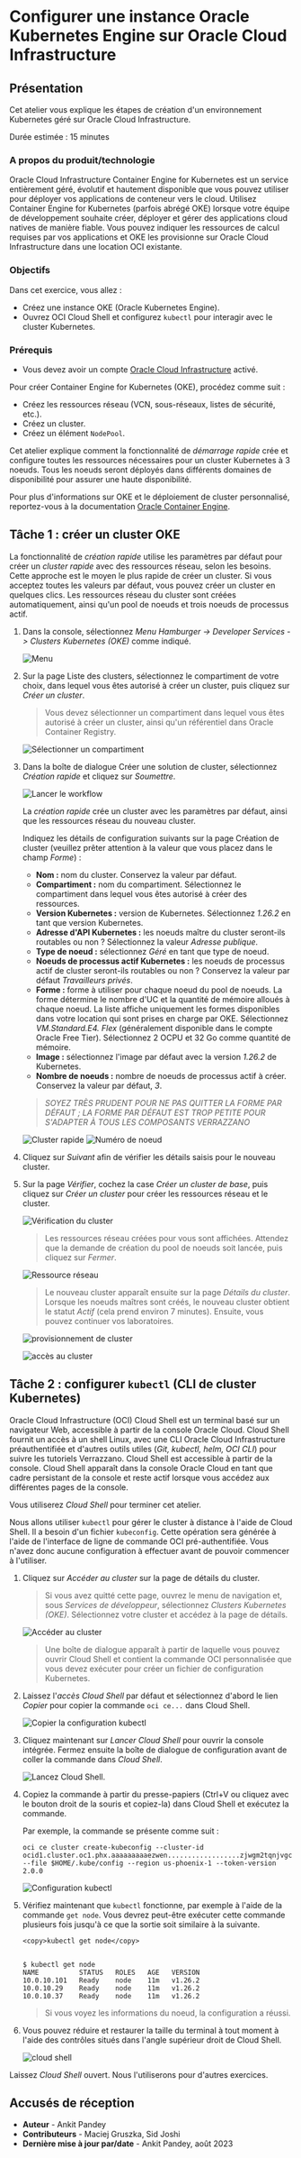 # Configurer une instance Oracle Kubernetes Engine sur Oracle Cloud Infrastructure

## Présentation

Cet atelier vous explique les étapes de création d'un environnement Kubernetes géré sur Oracle Cloud Infrastructure.

Durée estimée : 15 minutes

### A propos du produit/technologie

Oracle Cloud Infrastructure Container Engine for Kubernetes est un service entièrement géré, évolutif et hautement disponible que vous pouvez utiliser pour déployer vos applications de conteneur vers le cloud. Utilisez Container Engine for Kubernetes (parfois abrégé OKE) lorsque votre équipe de développement souhaite créer, déployer et gérer des applications cloud natives de manière fiable. Vous pouvez indiquer les ressources de calcul requises par vos applications et OKE les provisionne sur Oracle Cloud Infrastructure dans une location OCI existante.

### Objectifs

Dans cet exercice, vous allez :

*   Créez une instance OKE (Oracle Kubernetes Engine).
*   Ouvrez OCI Cloud Shell et configurez `kubectl` pour interagir avec le cluster Kubernetes.

### Prérequis

*   Vous devez avoir un compte [Oracle Cloud Infrastructure](https://cloud.oracle.com/en_US/cloud-infrastructure) activé.

Pour créer Container Engine for Kubernetes (OKE), procédez comme suit :

*   Créez les ressources réseau (VCN, sous-réseaux, listes de sécurité, etc.).
*   Créez un cluster.
*   Créez un élément `NodePool`.

Cet atelier explique comment la fonctionnalité de _démarrage rapide_ crée et configure toutes les ressources nécessaires pour un cluster Kubernetes à 3 noeuds. Tous les noeuds seront déployés dans différents domaines de disponibilité pour assurer une haute disponibilité.

Pour plus d'informations sur OKE et le déploiement de cluster personnalisé, reportez-vous à la documentation [Oracle Container Engine](https://docs.cloud.oracle.com/iaas/Content/ContEng/Concepts/contengoverview.htm).

## Tâche 1 : créer un cluster OKE

La fonctionnalité de _création rapide_ utilise les paramètres par défaut pour créer un _cluster rapide_ avec des ressources réseau, selon les besoins. Cette approche est le moyen le plus rapide de créer un cluster. Si vous acceptez toutes les valeurs par défaut, vous pouvez créer un cluster en quelques clics. Les ressources réseau du cluster sont créées automatiquement, ainsi qu'un pool de noeuds et trois noeuds de processus actif.

1.  Dans la console, sélectionnez _Menu Hamburger -> Developer Services -> Clusters Kubernetes (OKE)_ comme indiqué.
    
    ![Menu](images/hamburger-menu.png " ")
    
2.  Sur la page Liste des clusters, sélectionnez le compartiment de votre choix, dans lequel vous êtes autorisé à créer un cluster, puis cliquez sur _Créer un cluster_.
    
    > Vous devez sélectionner un compartiment dans lequel vous êtes autorisé à créer un cluster, ainsi qu'un référentiel dans Oracle Container Registry.
    
    ![Sélectionner un compartiment](images/select-compartment.png " ")
    
3.  Dans la boîte de dialogue Créer une solution de cluster, sélectionnez _Création rapide_ et cliquez sur _Soumettre_.
    
    ![Lancer le workflow](images/launch-workflow.png " ")
    
    La _création rapide_ crée un cluster avec les paramètres par défaut, ainsi que les ressources réseau du nouveau cluster.
    
    Indiquez les détails de configuration suivants sur la page Création de cluster (veuillez prêter attention à la valeur que vous placez dans le champ _Forme_) :
    
    *   **Nom :** nom du cluster. Conservez la valeur par défaut.
    *   **Compartiment :** nom du compartiment. Sélectionnez le compartiment dans lequel vous êtes autorisé à créer des ressources.
    *   **Version Kubernetes :** version de Kubernetes. Sélectionnez _1.26.2_ en tant que version Kubernetes.
    *   **Adresse d'API Kubernetes :** les noeuds maître du cluster seront-ils routables ou non ? Sélectionnez la valeur _Adresse publique_.
    *   **Type de noeud :** sélectionnez _Géré_ en tant que type de noeud.
    *   **Noeuds de processus actif Kubernetes :** les noeuds de processus actif de cluster seront-ils routables ou non ? Conservez la valeur par défaut _Travailleurs privés_.
    *   **Forme :** forme à utiliser pour chaque noeud du pool de noeuds. La forme détermine le nombre d'UC et la quantité de mémoire alloués à chaque noeud. La liste affiche uniquement les formes disponibles dans votre location qui sont prises en charge par OKE. Sélectionnez _VM.Standard.E4. Flex_ (généralement disponible dans le compte Oracle Free Tier). Sélectionnez 2 OCPU et 32 Go comme quantité de mémoire.
    *   **Image :** sélectionnez l'image par défaut avec la version _1.26.2_ de Kubernetes.
    *   **Nombre de noeuds :** nombre de noeuds de processus actif à créer. Conservez la valeur par défaut, _3_.
    
    > _SOYEZ TRÈS PRUDENT POUR NE PAS QUITTER LA FORME PAR DÉFAUT ; LA FORME PAR DÉFAUT EST TROP PETITE POUR S'ADAPTER À TOUS LES COMPOSANTS VERRAZZANO_
    
    ![Cluster rapide](images/quick-cluster.png " ") ![Numéro de noeud](images/node-number.png " ")
    
4.  Cliquez sur _Suivant_ afin de vérifier les détails saisis pour le nouveau cluster.
    
5.  Sur la page _Vérifier_, cochez la case _Créer un cluster de base_, puis cliquez sur _Créer un cluster_ pour créer les ressources réseau et le cluster.
    
    ![Vérification du cluster](images/review-cluster.png " ")
    
    > Les ressources réseau créées pour vous sont affichées. Attendez que la demande de création du pool de noeuds soit lancée, puis cliquez sur _Fermer_.
    
    ![Ressource réseau](images/network-resource.png " ")
    
    > Le nouveau cluster apparaît ensuite sur la page _Détails du cluster_. Lorsque les noeuds maîtres sont créés, le nouveau cluster obtient le statut _Actif_ (cela prend environ 7 minutes). Ensuite, vous pouvez continuer vos laboratoires.
    
    ![provisionnement de cluster](images/cluster-provision.png " ")
    
    ![accès au cluster](images/cluster-access.png " ")
    

## Tâche 2 : configurer `kubectl` (CLI de cluster Kubernetes)

Oracle Cloud Infrastructure (OCI) Cloud Shell est un terminal basé sur un navigateur Web, accessible à partir de la console Oracle Cloud. Cloud Shell fournit un accès à un shell Linux, avec une CLI Oracle Cloud Infrastructure préauthentifiée et d'autres outils utiles (_Git, kubectl, helm, OCI CLI_) pour suivre les tutoriels Verrazzano. Cloud Shell est accessible à partir de la console. Cloud Shell apparaît dans la console Oracle Cloud en tant que cadre persistant de la console et reste actif lorsque vous accédez aux différentes pages de la console.

Vous utiliserez _Cloud Shell_ pour terminer cet atelier.

Nous allons utiliser `kubectl` pour gérer le cluster à distance à l'aide de Cloud Shell. Il a besoin d'un fichier `kubeconfig`. Cette opération sera générée à l'aide de l'interface de ligne de commande OCI pré-authentifiée. Vous n'avez donc aucune configuration à effectuer avant de pouvoir commencer à l'utiliser.

1.  Cliquez sur _Accéder au cluster_ sur la page de détails du cluster.
    
    > Si vous avez quitté cette page, ouvrez le menu de navigation et, sous _Services de développeur_, sélectionnez _Clusters Kubernetes (OKE)_. Sélectionnez votre cluster et accédez à la page de détails.
    
    ![Accéder au cluster](images/access-cluster.png " ")
    
    > Une boîte de dialogue apparaît à partir de laquelle vous pouvez ouvrir Cloud Shell et contient la commande OCI personnalisée que vous devez exécuter pour créer un fichier de configuration Kubernetes.
    
2.  Laissez l'_accès Cloud Shell_ par défaut et sélectionnez d'abord le lien _Copier_ pour copier la commande `oci ce...` dans Cloud Shell.
    
    ![Copier la configuration kubectl](images/copy-config.png " ")
    
3.  Cliquez maintenant sur _Lancer Cloud Shell_ pour ouvrir la console intégrée. Fermez ensuite la boîte de dialogue de configuration avant de coller la commande dans _Cloud Shell_.
    
    ![Lancez Cloud Shell.](images/launch-cloudshell.png " ")
    
4.  Copiez la commande à partir du presse-papiers (Ctrl+V ou cliquez avec le bouton droit de la souris et copiez-la) dans Cloud Shell et exécutez la commande.
    
    Par exemple, la commande se présente comme suit :
    
        oci ce cluster create-kubeconfig --cluster-id ocid1.cluster.oc1.phx.aaaaaaaaaezwen..................zjwgm2tqnjvgc2dey3emnsd --file $HOME/.kube/config --region us-phoenix-1 --token-version 2.0.0
        
    
    ![Configuration kubectl](images/kube-config.png " ")
    
5.  Vérifiez maintenant que `kubectl` fonctionne, par exemple à l'aide de la commande `get node`. Vous devrez peut-être exécuter cette commande plusieurs fois jusqu'à ce que la sortie soit similaire à la suivante.
    
        <copy>kubectl get node</copy>
        
    
        $ kubectl get node
        NAME          STATUS   ROLES   AGE   VERSION
        10.0.10.101   Ready    node    11m   v1.26.2
        10.0.10.29    Ready    node    11m   v1.26.2
        10.0.10.37    Ready    node    11m   v1.26.2
        
    
    > Si vous voyez les informations du noeud, la configuration a réussi.
    
6.  Vous pouvez réduire et restaurer la taille du terminal à tout moment à l'aide des contrôles situés dans l'angle supérieur droit de Cloud Shell.
    
    ![cloud shell ](images/cloudshell.png " ")
    

Laissez _Cloud Shell_ ouvert. Nous l'utiliserons pour d'autres exercices.

## Accusés de réception

*   **Auteur** - Ankit Pandey
*   **Contributeurs** - Maciej Gruszka, Sid Joshi
*   **Dernière mise à jour par/date** - Ankit Pandey, août 2023